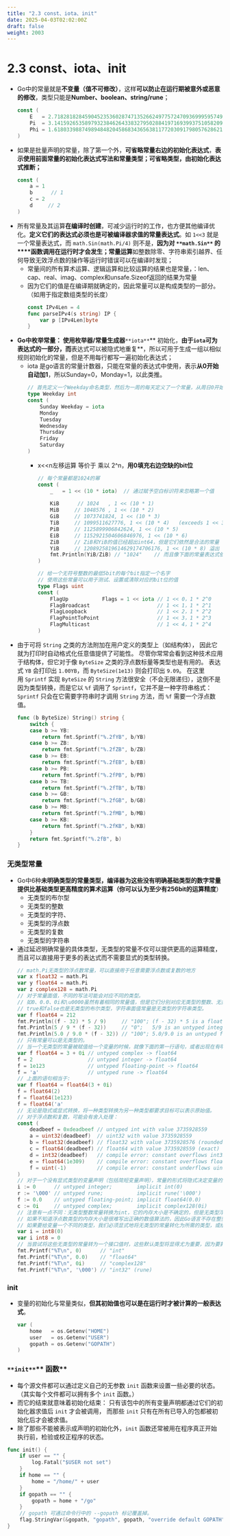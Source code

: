 ```yaml
---
title: "2.3 const、iota、init"
date: 2025-04-03T02:02:00Z
draft: false
weight: 2003
---
```


# 2.3 const、iota、init

- Go中的常量就是**不变量（值不可修改）**，这样**可以防止在运行期被意外或恶意的修改**，类型只能是**Number、boolean、string/rune**；
    ```go
    const (
    	E   = 2.71828182845904523536028747135266249775724709369995957496696763 // https://oeis.org/A001113
    	Pi  = 3.14159265358979323846264338327950288419716939937510582097494459 // https://oeis.org/A000796
    	Phi = 1.61803398874989484820458683436563811772030917980576286213544862 // https://oeis.org/A001622
    )
    ```
- 如果是批量声明的常量，除了第一个外，**可省略常量右边的初始化表达式**，**表示使用前面常量的初始化表达式写法和常量类型；可省略类型，由初始化表达式推断；**
    ```go
    const (
        a = 1
        b      // 1
        c = 2
        d     // 2
    )
    ```
- 所有常量及其运算**在编译时创建**，可减少运行时的工作，也方便其他编译优化。**定义它们的表达式必须也是可被编译器求值的常量表达式**。如 `1<<3` 就是一个常量表达式，而 `math.Sin(math.Pi/4)` 则不是，**因为对 **`**math.Sin**`** 的****函数调用在运行时才会发生；常量运算**如整数除零、字符串索引越界、任何导致无效浮点数的操作等运行时错误可以在编译时发现；
    - 常量间的所有算术运算、逻辑运算和比较运算的结果也是常量，：len、cap、real、imag、complex和unsafe.Sizeof返回的结果为常量
    - 因为它们的值是在编译期就确定的，因此常量可以是构成类型的一部分。（如用于指定数组类型的长度）
        ```go
        const IPv4Len = 4
        func parseIPv4(s string) IP {
            var p [IPv4Len]byte
        }
        ```
- **Go中枚举常量： 使用枚举器/常量生成器**`**iota**`** 初始化，**由于`iota`可为表达式的一部分，而**表达式可以被隐式地重复**，所以可用于生成一组以相似规则初始化的常量，但是不用每行都写一遍初始化表达式；
    - iota 是go语言的常量计数器，只能在常量的表达式中使用，表示**从0开始自动加1**，所以Sunday=0，Monday=1，以此类推。
        ```go
        // 首先定义一个Weekday命名类型，然后为一周的每天定义了一个常量，从周日0开始。
        type Weekday int
        const (
        	Sunday Weekday = iota
        	Monday
        	Tuesday
        	Wednesday
        	Thursday
        	Friday
        	Saturday
        )
        ```
        - x<<n左移运算 等价于 乘以 2^n，**用****0填充****右边空缺的bit位**
            ```go
            // 每个常量都是1024的幂
            const (
            	_   = 1 << (10 * iota)  // 通过赋予空白标识符来忽略第一个值
            	
            	KiB      // 1024   , 1 << (10 * 1)
            	MiB     // 1048576 , 1 << (10 * 2)
            	GiB     // 1073741824, 1 << (10 * 3)
            	TiB     // 1099511627776, 1 << (10 * 4)   (exceeds 1 << 32)
            	PiB     // 1125899906842624, 1 << (10 * 5)
            	EiB     // 1152921504606846976, 1 << (10 * 6)
            	ZiB     // ZiB和YiB的值已经超出int64，但是它们依然是合法的常量  1180591620717411303424, 1 << (10 * 7)    (exceeds 1 << 64) 溢出
            	YiB     // 1208925819614629174706176, 1 << (10 * 8) 溢出
            	fmt.Println(YiB/ZiB) // "1024"    // 而且像下面的常量表达式依然有效（译注：YiB/ZiB是在编译期计算出来的，并且结果常量是1024，是Go语言int变量能有效表示的）：
            )
            ```
            ```go
            // 给一个无符号整数的最低5bit的每个bit指定一个名字
            // 使用这些常量可以用于测试、设置或清除对应的bit位的值
            type Flags uint
            const (
            	FlagUp           Flags = 1 << iota // 1 << 0，1 * 2^0
            	FlagBroadcast                      // 1 << 1，1 * 2^1
            	FlagLoopback                       // 1 << 2，1 * 2^2
            	FlagPointToPoint                   // 1 << 3，1 * 2^3
            	FlagMulticast                      // 1 << 4，1 * 2^4
            )
            ```
- 由于可将 `String` 之类的方法附加在用户定义的类型上（如结构体）， 因此它就为打印时自动格式化任意值提供了可能性。 尽管你常常会看到这种技术应用于结构体，但它对于像 `ByteSize` 之类的浮点数标量等类型也是有用的。
    表达式 `YB` 会打印出 `1.00YB`，而 `ByteSize(1e13)` 则会打印出 `9.09`。
    在这里用 `Sprintf` 实现 `ByteSize` 的 `String` 方法很安全（不会无限递归），这倒不是因为类型转换，而是它以 `%f` 调用了 `Sprintf`，它并不是一种字符串格式：`Sprintf` 只会在它需要字符串时才调用 `String` 方法，而 `%f` 需要一个浮点数值。
    ```go
    func (b ByteSize) String() string {
        switch {
        case b >= YB:
            return fmt.Sprintf("%.2fYB", b/YB)
        case b >= ZB:
            return fmt.Sprintf("%.2fZB", b/ZB)
        case b >= EB:
            return fmt.Sprintf("%.2fEB", b/EB)
        case b >= PB:
            return fmt.Sprintf("%.2fPB", b/PB)
        case b >= TB:
            return fmt.Sprintf("%.2fTB", b/TB)
        case b >= GB:
            return fmt.Sprintf("%.2fGB", b/GB)
        case b >= MB:
            return fmt.Sprintf("%.2fMB", b/MB)
        case b >= KB:
            return fmt.Sprintf("%.2fKB", b/KB)
        }
        return fmt.Sprintf("%.2fB", b)
    }
    ```




### **无类型常量**

- Go中6种**未明确类型的常量类型，**编译器为这些没有明确基础类型的数字常量提供比基础类型更高精度的算术运算（你可以认为至少有**256bit的运算精度**）
    - 无类型的布尔型
    - 无类型的整数
    - 无类型的字符、
    - 无类型的浮点数
    - 无类型的复数
    - 无类型的字符串
- 通过延迟明确常量的具体类型，无类型的常量不仅可以提供更高的运算精度，而且可以直接用于更多的表达式而不需要显式的类型转换。
    ```go
    // math.Pi无类型的浮点数常量，可以直接用于任意需要浮点数或复数的地方
    var x float32 = math.Pi
    var y float64 = math.Pi
    var z complex128 = math.Pi
    // 对于常量面值，不同的写法可能会对应不同的类型。
    // 如0、0.0、0i和\u0000虽然有着相同的常量值，但是它们分别对应无类型的整数、无类型的浮点数、无类型的复数和无类型的字符等不同的常量类型。
    // true和false也是无类型的布尔类型，字符串面值常量是无类型的字符串类型。
    var f float64 = 212
    fmt.Println((f - 32) * 5 / 9)     // "100"; (f - 32) * 5 is a float64
    fmt.Println(5 / 9 * (f - 32))     // "0";   5/9 is an untyped integer, 0
    fmt.Println(5.0 / 9.0 * (f - 32)) // "100"; 5.0/9.0 is an untyped float
    // 只有常量可以是无类型的。
    // 当一个无类型的常量被赋值给一个变量的时候，就像下面的第一行语句，或者出现在有明确类型的变量声明的右边，如下面的其余三行语句，无类型的常量将会被隐式转换为对应的类型，如果转换合法的话。
    var f float64 = 3 + 0i // untyped complex -> float64
    f = 2                  // untyped integer -> float64
    f = 1e123              // untyped floating-point -> float64
    f = 'a'                // untyped rune -> float64
    // 上面的语句相当于:
    var f float64 = float64(3 + 0i)
    f = float64(2)
    f = float64(1e123)
    f = float64('a'
    // 无论是隐式或显式转换，将一种类型转换为另一种类型都要求目标可以表示原始值。
    // 对于浮点数和复数，可能会有舍入处理：
    const (
        deadbeef = 0xdeadbeef // untyped int with value 3735928559
        a = uint32(deadbeef)  // uint32 with value 3735928559
        b = float32(deadbeef) // float32 with value 3735928576 (rounded up)
        c = float64(deadbeef) // float64 with value 3735928559 (exact)
        d = int32(deadbeef)   // compile error: constant overflows int32
        e = float64(1e309)    // compile error: constant overflows float64
        f = uint(-1)          // compile error: constant underflows uint
    )
    // 对于一个没有显式类型的变量声明（包括简短变量声明），常量的形式将隐式决定变量的默认类型
    i := 0      // untyped integer;        implicit int(0)
    r := '\000' // untyped rune;           implicit rune('\000')
    f := 0.0    // untyped floating-point; implicit float64(0.0)
    c := 0i     // untyped complex;        implicit complex128(0i)
    // 注意有一点不同：无类型整数常量转换为int，它的内存大小是不确定的，但是无类型浮点数和复数常量则转换为内存大小明确的float64和complex128。 
    // 如果不知道浮点数类型的内存大小是很难写出正确的数值算法的，因此Go语言不存在整型类似的不确定内存大小的浮点数和复数类型。
    // 如果要给变量一个不同的类型，我们必须显式地将无类型的常量转化为所需的类型，或给声明的变量指定明确的类型，像下面例子这样：
    var i = int8(0)
    var i int8 = 0
    // 当尝试将这些无类型的常量转为一个接口值时，这些默认类型将显得尤为重要，因为要靠它们明确接口对应的动态类型。
    fmt.Printf("%T\n", 0)      // "int"
    fmt.Printf("%T\n", 0.0)    // "float64"
    fmt.Printf("%T\n", 0i)     // "complex128"
    fmt.Printf("%T\n", '\000') // "int32" (rune)
    ```


### init

- 变量的初始化与常量类似，**但其初始值也可以是在运行时才被计算的一般表达式**。
    ```go
    var (
    	home   = os.Getenv("HOME")
    	user   = os.Getenv("USER")
    	gopath = os.Getenv("GOPATH")
    )
    ```
### `**init**`** 函数**

- 每个源文件都可以通过定义自己的无参数 `init` 函数来设置一些必要的状态。 （其实每个文件都可以拥有多个 `init` 函数。）
- 而它的结束就意味着初始化结束： 只有该包中的所有变量声明都通过它们的初始化器求值后 `init` 才会被调用， 而那些 `init` 只有在所有已导入的包都被初始化后才会被求值。
- 除了那些不能被表示成声明的初始化外，`init` 函数还常被用在程序真正开始执行前，检验或校正程序的状态。
```go
func init() {
	if user == "" {
		log.Fatal("$USER not set")
	}
	if home == "" {
		home = "/home/" + user
	}
	if gopath == "" {
		gopath = home + "/go"
	}
	// gopath 可通过命令行中的 --gopath 标记覆盖掉。
	flag.StringVar(&gopath, "gopath", gopath, "override default GOPATH")
}
```







